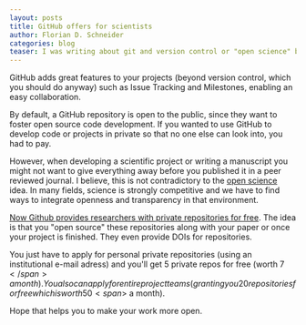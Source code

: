 ```yaml
---
layout: posts
title: GitHub offers for scientists
author: Florian D. Schneider
categories: blog
teaser: I was writing about git and version control or "open science" before. Now GitHub has developed a very supportive policy for scientists who want to make their work more transparent. 
--- 
```


GitHub adds great features to your projects (beyond version control, which you should do anyway) such as Issue Tracking and Milestones, enabling an easy collaboration. 

By default, a GitHub repository is open to the public, since they want to foster open source code development. If you wanted to use GitHub to develop code or projects in private so that no one else can look into, you had to pay. 

However, when developing a scientific project or writing a manuscript you might not want to give everything away before you published it in a peer reviewed journal. I believe, this is not contradictory to the [open science](https://en.wikipedia.org/wiki/Open_science) idea.  In many fields, science is strongly competitive and we have to find ways to integrate openness and transparency in that environment. 

[Now Github provides researchers with private repositories for free](
https://github.com/blog/1840-improving-github-for-science
). The idea is that you  "open source" these repositories along with your paper or once your project is finished. They even provide DOIs for repositories.

You just have to apply for personal private repositories (using an institutional e-mail adress) and you'll get 5 private repos for free (worth 7 <span>$</span> a month). You also can apply for entire project teams (granting you 20 repositories for free which is worth 50 <span>$</span> a month).

Hope that helps you to make your work more open.
